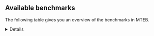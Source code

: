 ## Available benchmarks
The following table gives you an overview of the benchmarks in MTEB.

<details>

<!-- This allows the table to be autogenerated in the future: -->
<!-- BENCHMARKS TABLE START -->

| Name | Leaderboard name | # Tasks | Task Types | Domains | Languages |
|------|------------------|---------|------------|---------|-----------|
| [BEIR](https://arxiv.org/abs/2104.08663) | BEIR | 15 | Retrieval: 15 | [Web, Reviews, Encyclopaedic, Non-fiction, Academic, Financial, Medical, Programming, Blog, Written, Government, Social, News] | eng |
| [BEIR-NL](https://arxiv.org/abs/2412.08329) | BEIR-NL | 15 | Retrieval: 15 | [Web, Encyclopaedic, Non-fiction, Academic, Medical, Written] | nld |
| [BRIGHT](https://brightbenchmark.github.io/) | BRIGHT | 1 | Retrieval: 1 | [Written, Non-fiction] | eng |
| [BRIGHT (long)](https://brightbenchmark.github.io/) | BRIGHT (long) | 1 | Retrieval: 1 | [Written, Non-fiction] | eng |
| [BuiltBench(eng)](https://arxiv.org/abs/2411.12056) | BuiltBench(eng) | 4 | Clustering: 2, Retrieval: 1, Reranking: 1 | [Engineering, Written] | eng |
| [ChemTEB](https://arxiv.org/abs/2412.00532) | Chemical | 27 | BitextMining: 1, Classification: 17, Clustering: 2, PairClassification: 5, Retrieval: 2 | [Chemistry] | msa,por,tur,eng,ces,fra,deu,kor,nld,hin,spa,zho,jpn |
| [CoIR](https://github.com/CoIR-team/coir) | Code Information Retrieval | 10 | Retrieval: 10 | [Written, Programming] | c++,eng,go,sql,ruby,javascript,java,php,python |
| [CodeRAG](https://arxiv.org/abs/2406.14497) | CodeRAG | 4 | Reranking: 4 | [Programming] | python |
| [Encodechka](https://github.com/avidale/encodechka) | Encodechka | 7 | STS: 2, Classification: 4, PairClassification: 1 | [Web, Non-fiction, Fiction, Written, Government, Social, News] | rus |
| [FollowIR](https://arxiv.org/abs/2403.15246) | Instruction Following | 3 | InstructionRetrieval: 3 | [Written, News] | eng |
| [LongEmbed](https://arxiv.org/abs/2404.12096v2) | Long-context Retrieval | 6 | Retrieval: 6 | [Encyclopaedic, Non-fiction, Academic, Spoken, Blog, Written, Fiction] | eng |
| [MIEB(Img)](https://arxiv.org/abs/2504.10471) | Image only | 49 | Any2AnyRetrieval: 15, ImageClassification: 22, ImageClustering: 5, VisualSTS(eng): 5, VisualSTS(multi): 2 | [Reviews, Web, Encyclopaedic, Non-fiction, Scene, Spoken, Medical, Blog, Written, Social, News] | por,rus,tur,eng,fra,cmn,deu,kor,pol,nld,spa,ara,ita |
| [MIEB(Multilingual)](https://arxiv.org/abs/2504.10471) | Image-Text, Multilingual | 130 | ImageClassification: 22, ImageClustering: 5, ZeroShotClassification: 23, VisionCentricQA: 6, Compositionality: 7, VisualSTS(eng): 7, Any2AnyRetrieval: 45, DocumentUnderstanding: 10, Any2AnyMultilingualRetrieval: 3, VisualSTS(multi): 2 | [Reviews, Web, Encyclopaedic, Non-fiction, Constructed, Academic, Scene, Spoken, Medical, Blog, Written, Social, News] | por,fra,nor,deu,kor,fas,nld,ara,hun,tur,ron,cmn,swe,tha,zho,jpn,ita,fil,est,mri,quz,ukr,rus,eng,fin,dan,pol,vie,hin,swa,tel,ind,ben,heb,bul,ces,spa,hrv,ell |
| [MIEB(eng)](https://arxiv.org/abs/2504.10471) | Image-Text, English | 125 | ImageClassification: 22, ImageClustering: 5, ZeroShotClassification: 23, VisionCentricQA: 6, Compositionality: 7, VisualSTS(eng): 7, Any2AnyRetrieval: 45, DocumentUnderstanding: 10 | [Reviews, Web, Encyclopaedic, Non-fiction, Constructed, Academic, Scene, Spoken, Medical, Blog, Written, Social, News] | eng |
| [MIEB(lite)](https://arxiv.org/abs/2504.10471) | Image-Text, Lite | 51 | ImageClassification: 8, ImageClustering: 2, ZeroShotClassification: 7, VisionCentricQA: 5, Compositionality: 6, VisualSTS(eng): 2, VisualSTS(multi): 2, Any2AnyRetrieval: 11, DocumentUnderstanding: 6, Any2AnyMultilingualRetrieval: 2 | [Reviews, Web, Encyclopaedic, Non-fiction, Academic, Scene, Spoken, Medical, Blog, Written, Social, News] | por,fra,nor,deu,kor,nld,fas,ara,hun,tur,ron,cmn,swe,tha,zho,jpn,ita,fil,est,mri,quz,ukr,rus,eng,fin,pol,dan,vie,hin,swa,tel,ind,ben,heb,bul,ces,spa,hrv,ell |
| [MINERSBitextMining](https://arxiv.org/pdf/2406.07424) | MINERSBitextMining | 7 | BitextMining: 7 | [Reviews, Written, Social] | bbc,por,max,pes,kaz,hun,slk,tam,srp,ron,cmn,mal,bew,lat,lfn,cym,pcm,ang,ita,est,ukr,ban,mar,ceb,kzj,rej,mon,ben,heb,nob,cor,ces,hye,mkd,khm,ell,fao,lit,mui,deu,nds,tat,csb,bel,oci,nij,urd,pam,amh,swg,tha,bre,mak,ile,rus,ido,jav,orv,xho,ibo,cat,yue,swh,mhr,mad,arq,nno,gsw,cha,sun,fry,war,tzl,kor,nld,dsb,ina,ara,bhp,ber,isl,afr,glg,uzb,kab,swe,ast,slv,tgl,lvs,eng,ace,fin,pol,vie,hin,tel,ind,gla,arz,sqi,awa,bul,wuu,bug,hrv,eus,bos,tuk,fra,cbk,pms,abs,aze,uig,yor,dtp,gle,epo,tur,min,yid,nov,jpn,bjn,kat,dan,hau,kur,hsb,spa,zsm |
| MTEB(Code, v1) | Code | 12 | Retrieval: 12 | [Written, Programming] | c++,shell,eng,c,go,sql,ruby,typescript,rust,javascript,swift,java,php,scala,python |
| MTEB(Europe, v1) | European | 74 | BitextMining: 7, Classification: 21, Clustering: 8, Retrieval: 15, InstructionRetrieval: 3, MultilabelClassification: 2, PairClassification: 6, Reranking: 3, STS: 9 | [Non-fiction, Legal, Blog, Web, Subtitles, Financial, Programming, Medical, Religious, Constructed, Academic, Written, Government, Social, Fiction, Reviews, Encyclopaedic, Spoken, News] | por,lit,fra,deu,nld,hun,slk,gle,isl,ron,swe,slv,ita,est,eng,fin,rom,fao,dan,pol,mlt,nob,ces,bul,spa,hrv,nno,lav,ell,eus |
| MTEB(Indic, v1) | Indic | 23 | BitextMining: 4, Clustering: 1, Classification: 13, PairClassification: 1, Retrieval: 2, Reranking: 1, STS: 1 | [Web, Reviews, Encyclopaedic, Non-fiction, Constructed, Spoken, Legal, Social, Government, Written, Fiction, News, Religious] | mwr,asm,npi,kas,bod,bgc,san,boy,mai,ory,hne,raj,mup,tam,nep,mni,pan,urd,gom,mal,guj,brx,sat,eng,mar,pus,hin,tel,snd,bho,gbm,ben,awa,doi,kan |
| MTEB(Law, v1) | Legal | 8 | Retrieval: 8 | [Written, Legal] | eng,deu,zho |
| MTEB(Medical, v1) | Medical | 12 | Retrieval: 9, Clustering: 2, Reranking: 1 | [Web, Non-fiction, Academic, Medical, Written, Government] | rus,eng,fra,cmn,pol,kor,vie,spa,ara,zho |
| MTEB(Multilingual, v1) | Multilingual | 132 | BitextMining: 13, Classification: 43, Clustering: 17, Retrieval: 18, InstructionRetrieval: 3, MultilabelClassification: 5, PairClassification: 11, Reranking: 6, STS: 16 | [Non-fiction, Legal, Blog, Web, Subtitles, Financial, Medical, Programming, Religious, Entertainment, Constructed, Academic, Written, Government, Social, Fiction, Reviews, Encyclopaedic, Spoken, News] | gmv,mcp,guo,agn,qvc,bem,bdd,vid,mpj,gaw,kaz,alq,mih,med,pah,hla,srp,djr,kyz,apb,qvh,tod,cmn,bsn,tnp,gom,lfn,rmc,kmk,wol,tuo,ang,est,nnq,nfa,kbc,mbc,snp,ukr,tpi,zad,zty,kpf,uli,nus,nuy,bkd,xla,mbs,smk,txq,ipi,bon,mon,ayr,ata,bkq,zsr,cor,quh,yuj,msm,khm,glv,upv,doi,crn,emi,huv,kyf,zga,asm,mui,ian,jao,mqj,csb,gdn,aak,oci,ulk,zpl,csy,kkl,swg,div,seh,byr,kpg,maa,mak,sja,acu,rus,hub,srm,chf,mbl,zpz,anh,ntp,far,cui,agu,gdr,nak,nca,ote,cbs,hus,gup,kqc,gym,ngu,omw,uzn,tvk,tpt,kik,war,top,aon,ktm,abt,lin,mbj,nyu,ina,bbb,xnn,kvg,bqc,wmt,tku,spp,nhg,uvl,qvz,cjk,krc,lww,scn,mmx,lbb,ssd,pio,nhu,tke,auc,uvh,obo,eri,huu,urb,fin,pol,ndj,knc,swa,agm,qvn,rop,rro,tel,bak,tim,gnw,ruf,ztq,auy,poi,cac,kbq,bmr,lex,dji,kmo,toc,mti,twi,gun,cax,srd,qxo,hat,cot,hvn,qvm,tah,tee,gai,spm,yml,gyr,dhg,dgc,usa,zpq,bkx,kas,bus,bzh,khs,are,yva,apn,mup,hlt,qxh,agt,bsj,grc,gle,gof,dob,gnn,smo,amr,dov,ilo,sgz,mit,yka,sbs,iws,aer,mcf,wrs,kqf,nvm,dgr,myu,nab,tbo,mdy,waj,kdl,vmy,pbt,gvs,azj,pri,amf,por,kon,yut,pes,khz,quc,hot,cnt,wnu,sps,ron,mal,qve,kje,chd,sgb,hix,sah,ssw,aey,bvd,lgl,yad,bmu,zaa,arb,wos,otn,kms,shi,mwc,min,wrk,yon,zul,ceb,aly,bgt,hch,cab,gvc,beu,kwi,yal,mhl,ben,cjo,pon,kpw,knf,aii,bjv,nob,zia,mkd,ell,xtd,yby,car,lit,sua,crh,jiv,mau,nhe,yle,kql,mic,bel,cao,acm,tdt,tcz,kgp,lmo,ebk,zlm,aau,amo,ken,msk,aka,spl,nep,kos,pam,faa,amh,vec,amk,geb,mgc,sus,tgp,yaa,nch,jav,usp,zaw,leu,xho,arn,mpt,yaq,daa,mam,gum,nin,ake,tcs,ary,kup,fuf,aaz,mil,tna,sin,crx,mad,poy,nsn,atd,rgu,knj,arq,nno,wed,sun,cop,qwh,nko,kac,nif,npi,myy,jni,ood,dsb,ycn,nhr,ura,jae,qub,bba,azb,aai,ikk,bef,bhg,bjr,tac,nys,rmy,pjt,amn,bzd,tiw,kbp,slv,kmh,tgl,nso,ckb,ikw,cbv,adz,ncl,taw,yss,ape,mee,rom,cnl,mbt,quf,mvn,tir,ind,agr,cuc,mlt,kwj,tpz,shn,nas,djk,mox,awa,boj,tzo,kiw,iou,chq,tgk,lim,cof,bos,kea,con,nii,yuw,yrb,ndg,nor,blw,mkn,aze,grn,kyq,kud,tur,mbh,mps,yid,zaj,ppo,naf,sag,dww,nov,otq,wln,amm,ign,acq,tpa,ubr,mna,zpv,mio,gaz,chv,mcr,roo,wat,bch,toj,agg,gbm,mya,for,cbr,cpy,acr,tzj,clu,cya,haw,bps,kan,mmo,ngp,kbh,mwr,mux,bbc,ltz,aeb,nop,fas,cni,san,byx,ptu,ziw,slk,tfr,wim,guj,bew,lat,sbk,tgo,fon,caa,ita,tbg,mxt,prf,tue,zat,plu,heg,ban,mcb,tbc,tmd,tew,ltg,kzj,msa,jid,heb,ces,fij,ghs,too,mig,fao,umb,stp,atg,mlg,kqa,cle,pag,bnp,xsi,mey,bod,ino,gam,zao,hns,gux,ton,bmh,swp,hne,zpu,avt,cjv,cub,nij,nqo,alp,pad,mcd,prs,aso,cbt,tif,cme,trc,lao,bgs,cso,rai,srq,kmb,ffm,bxh,eko,tnc,ido,sxb,dgz,mpm,mxq,kin,kir,sue,tav,xbi,bam,luo,pao,cek,maq,jic,snx,hui,kyc,zav,kkc,ksd,boy,meq,gsw,aom,npl,ars,dif,sbe,hto,tzl,opm,mlh,zpm,zai,bhl,mcq,bhp,cwe,noa,pwg,ara,box,zos,ssx,rkb,lij,mgw,isl,ncj,afr,tsw,wbp,boa,sey,zca,zac,ame,glg,kab,mir,uzb,zho,apw,dad,mto,tnk,lvs,eng,zar,qvs,sab,mgh,amx,klv,khk,hin,gla,tet,wal,agd,pls,mle,zyp,msb,mpp,szl,kpr,sqi,tso,wbi,mpx,mlp,tiy,bvr,ctp,gul,mco,bug,arl,zas,eus,reg,mxp,tuk,mqb,lif,tos,arp,maz,mkl,pms,nss,wiv,kek,sri,isn,yor,dtp,sna,epo,zam,amu,mxb,tnn,cuk,mwf,piu,poh,mav,amp,txu,ded,azg,bea,kze,chk,sco,nna,myk,dan,zap,blz,nhi,dzo,ntj,bho,poe,kmr,apu,bbr,kur,cgc,chz,wro,cut,lav,apr,acf,mwe,xon,max,azz,gub,bco,bss,ncu,tzm,kue,hun,wer,tte,apc,uri,pab,kaq,tam,urw,tbz,ots,aoj,nhy,taq,orm,kwd,ptp,kpj,brx,aia,lua,nbq,rug,cym,imo,pcm,fil,jvn,att,snn,aby,bki,cta,mar,pus,wiu,mos,ntu,cbi,gvn,kto,mva,pma,dyu,gvf,snd,guh,mek,aoi,not,ydd,rej,dop,nya,aui,hye,soq,wnc,mop,qvw,nou,nde,tuc,run,zpo,tuf,deu,fur,tat,msc,cth,snc,bgc,ven,mkj,nds,ubu,knv,bsp,cpa,ons,mni,ttc,sll,taj,urd,tha,mjc,maj,bre,shp,big,ile,bqp,okv,tof,wmw,urt,plt,muy,tyv,orv,meu,gfk,kdc,mbb,ibo,mag,cap,zab,pap,met,cat,klt,als,lus,swh,som,tsn,cpb,yue,mhr,row,anv,ksj,dwr,hbo,viv,fuv,bjp,apz,gng,cha,cbu,gah,cux,llg,bpr,bjk,esk,inb,lid,pib,shj,fry,dah,nhw,kne,hop,kor,nld,myw,ber,miz,pir,xed,dwy,cav,ajp,wsk,swe,fuh,ctu,soy,sat,fai,yap,zpc,ast,ewe,tlf,bao,mri,cak,caf,kbm,ace,mwp,dik,ese,vie,mks,arz,abx,kde,kmg,kew,rwo,mib,hmo,bul,wuu,kwf,ter,cmo,jac,hrv,beo,lug,atb,bjz,cco,bmk,lac,mca,gui,ixl,qxn,awb,spy,tbf,srn,xav,etr,fra,cbk,kjs,cbc,quy,emp,abs,mie,ory,qul,tca,uig,mai,nlg,raj,svk,pan,suz,cpu,ksr,buk,wap,bzj,lbk,gwi,ong,kam,awk,glk,msy,jpn,enq,nwi,qup,kmu,kgk,awx,kvn,bjn,mph,kgf,kat,hmn,xtm,sot,sny,otm,wuv,kiz,ssg,kpx,sim,hau,tum,kqw,udu,yre,lcm,fue,fuc,hsb,nho,spa,zsm,kyg,mzz,cpc |
| [MTEB(Scandinavian, v1)](https://kennethenevoldsen.github.io/scandinavian-embedding-benchmark/) | Scandinavian | 28 | BitextMining: 2, Classification: 13, Retrieval: 7, Clustering: 6 | [Web, Reviews, Encyclopaedic, Non-fiction, Spoken, Legal, Social, Blog, Written, Government, Fiction, News] | isl,nob,dan,swe,nno,fao |
| [MTEB(cmn, v1)](https://github.com/FlagOpen/FlagEmbedding/tree/master/research/C_MTEB) | Chinese | 32 | Retrieval: 8, Reranking: 4, PairClassification: 2, Clustering: 4, STS: 7, Classification: 7 | [Entertainment, Non-fiction, Academic, Financial, Medical, Government, Written] | cmn |
| [MTEB(deu, v1)](https://arxiv.org/html/2401.02709v1) | German | 19 | Classification: 6, Clustering: 4, PairClassification: 2, Reranking: 1, Retrieval: 4, STS: 2 | [Reviews, Web, Encyclopaedic, Non-fiction, Spoken, Legal, Written, News] | deu |
| MTEB(eng, v1) | English Legacy | 56 | Classification: 12, Retrieval: 15, Clustering: 11, Reranking: 4, STS: 10, PairClassification: 3, Summarization: 1 | [Reviews, Web, Encyclopaedic, Non-fiction, Academic, Spoken, Programming, Medical, Financial, Blog, Written, Government, Social, News] | eng |
| MTEB(eng, v2) | English | 41 | Retrieval: 10, Clustering: 8, Reranking: 2, STS: 9, Classification: 8, PairClassification: 3, Summarization: 1 | [Web, Reviews, Encyclopaedic, Non-fiction, Academic, Spoken, Programming, Medical, Financial, Blog, Written, Social, News] | eng |
| MTEB(fas, beta) | Farsi (BETA) | 60 | Classification: 18, Clustering: 5, PairClassification: 8, Reranking: 2, Retrieval: 21, STS: 3, BitextMining: 3 | [Reviews, Web, Encyclopaedic, Academic, Spoken, Medical, Blog, Written, Social, News, Religious] | fas |
| [MTEB(fra, v1)](https://arxiv.org/abs/2405.20468) | French | 25 | Classification: 6, Clustering: 7, PairClassification: 1, Reranking: 2, Retrieval: 5, STS: 3, Summarization: 1 | [Reviews, Web, Encyclopaedic, Non-fiction, Academic, Spoken, Legal, Written, Social, News] | eng,fra |
| [MTEB(jpn, v1)](https://github.com/sbintuitions/JMTEB) | Japanese | 16 | Clustering: 2, Classification: 4, STS: 2, PairClassification: 1, Retrieval: 6, Reranking: 1 | [Reviews, Web, Encyclopaedic, Non-fiction, Academic, Spoken, Written, News] | jpn |
| MTEB(kor, v1) | Korean | 6 | Classification: 1, Reranking: 1, Retrieval: 2, STS: 2 | [Reviews, Web, Encyclopaedic, Spoken, Written, News] | kor |
| [MTEB(pol, v1)](https://arxiv.org/abs/2405.10138) | Polish | 17 | Classification: 7, Clustering: 3, PairClassification: 4, STS: 3 | [Reviews, Web, Non-fiction, Academic, Spoken, Fiction, Legal, Written, Social, News] | pol |
| [MTEB(rus, v1)](https://aclanthology.org/2023.eacl-main.148/) | Russian | 23 | Classification: 9, Clustering: 3, MultilabelClassification: 2, PairClassification: 1, Reranking: 2, Retrieval: 3, STS: 3 | [Reviews, Web, Encyclopaedic, Academic, Spoken, Blog, Written, Social, News] | rus |
| [NanoBEIR](https://huggingface.co/collections/zeta-alpha-ai/nanobeir-66e1a0af21dfd93e620cd9f6) | NanoBEIR | 13 | Retrieval: 13 | [Web, Encyclopaedic, Non-fiction, Academic, Medical, Written, Social, News] | eng |
| [RAR-b](https://arxiv.org/abs/2404.06347) | Reasoning retrieval | 17 | Retrieval: 17 | [Encyclopaedic, Programming, Written] | eng |

<!-- BENCHMARKS TABLE END -->
